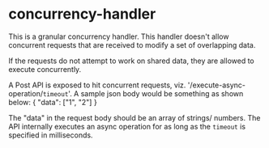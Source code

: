 # concurrency-handler
This is a granular concurrency handler. This handler doesn't allow concurrent requests that are received to modify a set of overlapping data.

If the requests do not attempt to work on shared data, they are allowed to execute concurrently.

A Post API is exposed to hit concurrent requests, viz. '/execute-async-operation/`timeout`'. A sample json body would be something as shown below:
{
	"data": ["1", "2"]
}

The "data" in the request body should be an array of strings/ numbers. The API internally executes an async operation for as long as the `timeout` is specified in milliseconds.
